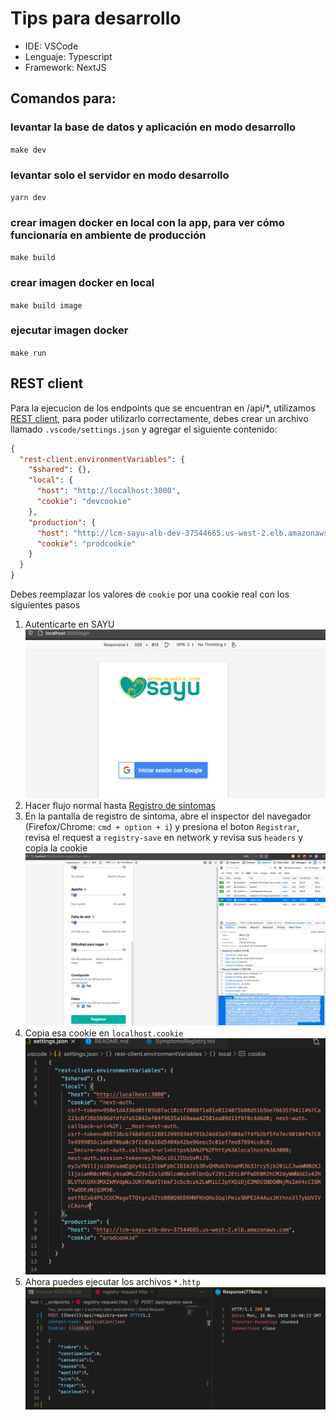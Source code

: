 # Tips para desarrollo

- IDE: VSCode
- Lenguaje: Typescript
- Framework: NextJS

## Comandos para:

### levantar la base de datos y aplicación en modo desarrollo

`make dev`

### levantar solo el servidor en modo desarrollo

`yarn dev`

### crear imagen docker en local con la app, para ver cómo funcionaría en ambiente de producción

`make build`

### crear imagen docker en local

`make build image`

### ejecutar imagen docker

`make run`

## REST client

Para la ejecucion de los endpoints que se encuentran en /api/\*, utilizamos [REST client](https://marketplace.visualstudio.com/items?itemName=humao.rest-client), para poder utilizarlo correctamente, debes crear un archivo llamado `.vscode/settings.json` y agregar el siguiente contenido:

```json
{
  "rest-client.environmentVariables": {
    "$shared": {},
    "local": {
      "host": "http://localhost:3000",
      "cookie": "devcookie"
    },
    "production": {
      "host": "http://lcm-sayu-alb-dev-37544665.us-west-2.elb.amazonaws.com",
      "cookie": "prodcookie"
    }
  }
}
```

Debes reemplazar los valores de `cookie` por una cookie real con los siguientes pasos

1. Autenticarte en SAYU ![alt text](authentication.png 'authentication page')
1. Hacer flujo normal hasta [Registro de sintomas](http:localhost:3000/face-scale-screen)
1. En la pantalla de registro de sintoma, abre el inspector del navegador (Firefox/Chrome: `cmd + option + i`) y presiona el boton `Registrar`, revisa el request a `registry-save` en network y revisa sus `headers` y copia la cookie ![alt text](copy-cookie.png 'copy cookie')
1. Copia esa cookie en `localhost.cookie` ![alt text](paste-cookie.png 'paste cookie')
1. Ahora puedes ejecutar los archivos `*.http` ![alt text](http-execution.png 'http-execution')
